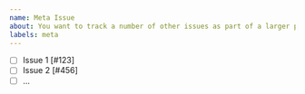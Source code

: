 ```yaml
---
name: Meta Issue
about: You want to track a number of other issues as part of a larger project
labels: meta
---
```


* [ ] Issue 1 [#123]
* [ ] Issue 2 [#456]
* [ ] ...
